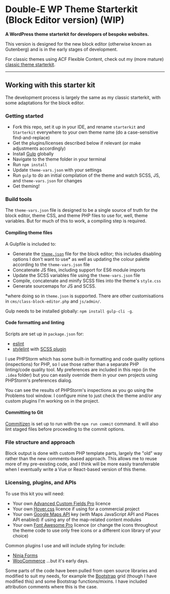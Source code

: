 # Double-E WP Theme Starterkit (Block Editor version) (WIP)

**A WordPress theme starterkit for developers of bespoke websites.**

This version is designed for the new block editor (otherwise known as Gutenberg) and is in the early stages of development.

For classic themes using ACF Flexible Content, check out my (more mature) [classic theme starterkit](https://github.com/doubleedesign/doublee-theme-starter-kit).

---

## Working with this starter kit

The development process is largely the same as my classic starterkit, with some adaptations for the block editor.

### Getting started

- Fork this repo, set it up in your IDE, and rename `starterkit` and `Starterkit` everywhere to your own theme name (do a case-sensitive find-and-replace)
- Get the plugins/licenses described below if relevant (or make adjustments accordingly)
- Install [Gulp](https://gulpjs.com/) globally
- Navigate to the theme folder in your terminal
- Run `npm install`
- Update `theme-vars.json` with your settings
- Run `gulp` to do an initial compilation of the theme and watch SCSS, JS, and `theme-vars.json` for changes
- Get theming!

### Build tools

The `theme-vars.json` file is designed to be a single source of truth for the block editor, theme CSS, and theme PHP files to use for, well, theme variables. But for much of this to work, a compiling step is required.

#### Compiling theme files

A Gulpfile is included to:

- Generate the [`theme.json`](https://developer.wordpress.org/block-editor/how-to-guides/themes/global-settings-and-styles/) file for the block editor; this includes disabling options I don't want to use* as well as updating the colour palette according to the `theme-vars.json` file
- Concatenate JS files, including support for ES6 module imports
- Update the SCSS variables file using the `theme-vars.json` file
- Compile, concatenate and minify SCSS files into the theme's `style.css`
- Generate sourcemaps for JS and SCSS.

*where doing so in `theme.json` is supported. There are other customisations in `cms/class-block-editor.php` and `js/admin/`.

Gulp needs to be installed globally: `npm install gulp-cli -g`.

#### Code formatting and linting

Scripts are set up in `package.json` for:

- [eslint](https://eslint.org)
- [stylelint](https://stylelint.io/) with [SCSS plugin](https://www.npmjs.com/package/stylelint-scss)

I use PHPStorm which has some built-in formatting and code quality options (inspections) for PHP, so I use those rather
than a separate PHP linting/code quality tool. My preferences are included in this repo (in the `.idea` folder) but you
can easily override them in your own projects using PHPStorm's preferences dialog.

You can see the results of PHPStorm's inspections as you go using the Problems tool window. I configure mine to just
check the theme and/or any custom plugins I'm working on in the project.

#### Committing to Git

[Commitizen](https://github.com/commitizen/cz-cli) is set up to run with the `npm run commit` command.
It will also lint staged files before proceeding to the commit options.

### File structure and approach

Block output is done with custom PHP template parts, largely the "old" way rather than the new comments-based approach. This allows me to reuse more of my pre-existing code, and I think will be more easily transferrable when I eventually write a Vue or React-based version of this theme.

### Licensing, plugins, and APIs

To use this kit you will need:
- Your own [Advanced Custom Fields Pro](https://www.advancedcustomfields.com/pro/) licence
- Your own [Hover.css](https://ianlunn.github.io/Hover/) licence if using for a commercial project
- Your own [Google Maps API](https://developers.google.com/maps/documentation/javascript/get-api-key) key (with Maps JavaScript API and Places API enabled) if using any of the map-related content modules
- Your own [Font Awesome Pro](https://fontawesome.com/) licence (or change the icons throughout the theme code to use only free icons or a different icon library of your choice)


Common plugins I use and will include styling for include:
- [Ninja Forms](https://ninjaforms.com/)
- [WooCommerce](https://woocommerce.com/)
...but it's early days. 

Some parts of the code have been pulled from open source libraries and modified to suit my needs, for example the [Bootstrap](https://getbootstrap.com/) grid (though I have modified this) and some Bootstrap functions/mixins. I have included attribution comments where this is the case.
